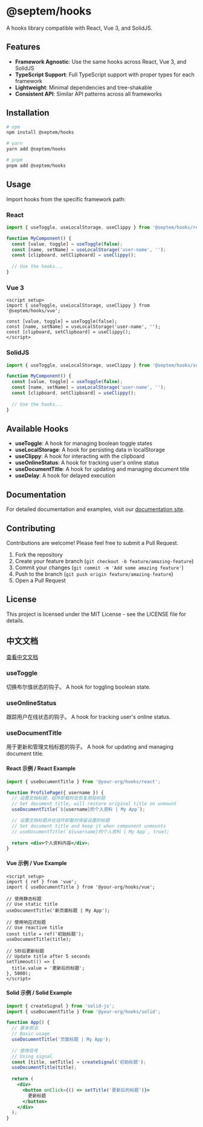 # @septem/hooks

A hooks library compatible with React, Vue 3, and SolidJS.

## Features

- **Framework Agnostic**: Use the same hooks across React, Vue 3, and SolidJS
- **TypeScript Support**: Full TypeScript support with proper types for each framework
- **Lightweight**: Minimal dependencies and tree-shakable
- **Consistent API**: Similar API patterns across all frameworks

## Installation

```bash
# npm
npm install @septem/hooks

# yarn
yarn add @septem/hooks

# pnpm
pnpm add @septem/hooks
```

## Usage

Import hooks from the specific framework path:

### React

```jsx
import { useToggle, useLocalStorage, useClippy } from '@septem/hooks/react';

function MyComponent() {
  const [value, toggle] = useToggle(false);
  const [name, setName] = useLocalStorage('user-name', '');
  const [clipboard, setClipboard] = useClippy();
  
  // Use the hooks...
}
```

### Vue 3

```vue
<script setup>
import { useToggle, useLocalStorage, useClippy } from '@septem/hooks/vue';

const [value, toggle] = useToggle(false);
const [name, setName] = useLocalStorage('user-name', '');
const [clipboard, setClipboard] = useClippy();
</script>
```

### SolidJS

```jsx
import { useToggle, useLocalStorage, useClippy } from '@septem/hooks/solid';

function MyComponent() {
  const [value, toggle] = useToggle(false);
  const [name, setName] = useLocalStorage('user-name', '');
  const [clipboard, setClipboard] = useClippy();
  
  // Use the hooks...
}
```

## Available Hooks

- **useToggle**: A hook for managing boolean toggle states
- **useLocalStorage**: A hook for persisting data in localStorage
- **useClippy**: A hook for interacting with the clipboard
- **useOnlineStatus**: A hook for tracking user's online status
- **useDocumentTitle**: A hook for updating and managing document title
- **useDelay**: A hook for delayed execution

## Documentation

For detailed documentation and examples, visit our [documentation site](https://your-docs-site.com).

## Contributing

Contributions are welcome! Please feel free to submit a Pull Request.

1. Fork the repository
2. Create your feature branch (`git checkout -b feature/amazing-feature`)
3. Commit your changes (`git commit -m 'Add some amazing feature'`)
4. Push to the branch (`git push origin feature/amazing-feature`)
5. Open a Pull Request

## License

This project is licensed under the MIT License - see the LICENSE file for details.

## 中文文档

[查看中文文档](./README.zh-CN.md)

### useToggle

切换布尔值状态的钩子。
A hook for toggling boolean state.

### useOnlineStatus

跟踪用户在线状态的钩子。
A hook for tracking user's online status.

### useDocumentTitle

用于更新和管理文档标题的钩子。
A hook for updating and managing document title.

#### React 示例 / React Example

```jsx
import { useDocumentTitle } from '@your-org/hooks/react';

function ProfilePage({ username }) {
  // 设置文档标题，组件卸载时会恢复原始标题
  // Set document title, will restore original title on unmount
  useDocumentTitle(`${username}的个人资料 | My App`);

  // 设置文档标题并在组件卸载时保留设置的标题
  // Set document title and keep it when component unmounts
  // useDocumentTitle(`${username}的个人资料 | My App`, true);
  
  return <div>个人资料内容</div>;
}
```

#### Vue 示例 / Vue Example

```vue
<script setup>
import { ref } from 'vue';
import { useDocumentTitle } from '@your-org/hooks/vue';

// 使用静态标题
// Use static title
useDocumentTitle('新页面标题 | My App');

// 使用响应式标题
// Use reactive title
const title = ref('初始标题');
useDocumentTitle(title);

// 5秒后更新标题
// Update title after 5 seconds
setTimeout(() => {
  title.value = '更新后的标题';
}, 5000);
</script>
```

#### Solid 示例 / Solid Example

```jsx
import { createSignal } from 'solid-js';
import { useDocumentTitle } from '@your-org/hooks/solid';

function App() {
  // 基本用法
  // Basic usage
  useDocumentTitle('页面标题 | My App');
  
  // 使用信号
  // Using signal
  const [title, setTitle] = createSignal('初始标题');
  useDocumentTitle(title);
  
  return (
    <div>
      <button onClick={() => setTitle('更新后的标题')}>
        更新标题
      </button>
    </div>
  );
}
```